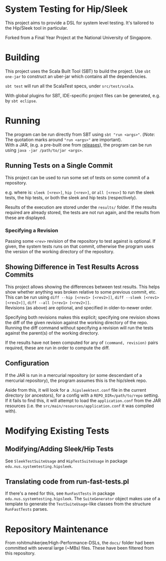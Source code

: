 # System Testing for Hip/Sleek

This project aims to provide a DSL for system level testing.
It's tailored to the Hip/Sleek tool in particular.

Forked from a Final Year Project at the National University of Singapore.

# Building

This project uses the Scala Built Tool (SBT) to build the project.
Use `sbt one-jar` to construct an uber-jar which contains all the dependencies.

`sbt test` will run all the ScalaTest specs, under `src/test/scala`.

With global plugins for SBT, IDE-specific project files can be generated, e.g.
by `sbt eclipse`.

# Running

The program can be run directly from SBT using `sbt "run <args>"`.
(*Note*: The quotation marks around `"run <args>"` are important).  
With a JAR, (e.g. a pre-built one from
[releases](https://github.com/rgoulter/system-testing/releases)), the program
can be run using `java -jar /path/to/jar <args>`.

## Running Tests on a Single Commit

This project can be used to run some set of tests on some commit of a
repository.

e.g. where <args> is: `sleek [<rev>]`, `hip [<rev>]`, or `all [<rev>]` to
run the sleek tests, the hip tests, or both the sleek and hip tests
(respectively).

Results of the execution are stored under the `results/` folder. If the results
required are already stored, the tests are not run again, and the results from
these are displayed.

### Specifying a Revision

Passing some `<rev>` revision of the repository to test against
is optional. If given, the system tests runs on that commit, otherwise
the program uses the version of the working directory of the repository.

## Showing Difference in Test Results Across Commits

This project allows showing the differences between test results. This helps
show whether anything was broken relative to some previous commit, etc.  
This can be run using `diff --hip [<rev1> [<rev2>]]`, `diff --sleek [<rev1>
[<rev2>]]`, `diff --all [<rev1> [<rev2>]]`.  
Revisions (as above) are optional, and specified in older-to-newer order.

Specifying both revisions makes this explicit; specifying one revision shows
the diff of the given revision against the working directory of the repo.
Running the diff command without specifying a revision will run the tests
against the parent(s) of the working directory.

If the results have not been computed for any of `(command, revision)` pairs
required, these are run in order to compute the diff.

## Configuration

If the JAR is run in a mercurial repository (or some descendant of a mercurial
repository), the program assumes this is the hip/sleek repo.

Aside from this, it will look for a `.hipsleektest.conf` file in the current
directory (or ancestors), for a config with a `REPO_DIR=/path/to/repo` setting.
If it fails to find this, it will attempt to load the `application.conf` from
the JAR resources (i.e. the `src/main/resources/application.conf` it was
compiled with).

# Modifying Existing Tests

## Modifying/Adding Sleek/Hip Tests

See `SleekTestSuiteUsage` and `HipTestSuiteUsage` in package
`edu.nus.systemtesting.hipsleek`.

## Translating code from run-fast-tests.pl

If there's a need for this, see `RunFastTests` in package
`edu.nus.systemtesting.hipsleek`. The `SuiteGenerator` object makes use of
a template to generate the `TestSuiteUsage`-like classes from the structure
`RunFastTests` parses.

# Repository Maintenance

From rohitmuhkerjee/High-Performance-DSLs, the `docs/` folder had been
committed with several large (~MBs) files. These have been filtered from this
repository.
